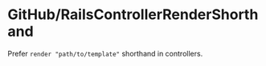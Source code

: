 # GitHub/RailsControllerRenderShorthand

Prefer `render "path/to/template"` shorthand in controllers.
